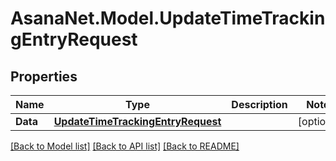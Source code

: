 # AsanaNet.Model.UpdateTimeTrackingEntryRequest

## Properties

Name | Type | Description | Notes
------------ | ------------- | ------------- | -------------
**Data** | [**UpdateTimeTrackingEntryRequest**](UpdateTimeTrackingEntryRequest.md) |  | [optional] 

[[Back to Model list]](../README.md#documentation-for-models) [[Back to API list]](../README.md#documentation-for-api-endpoints) [[Back to README]](../README.md)

